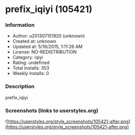 # prefix_iqiyi (105421)

### Information
- Author: u201307151920 (unknown)
- Created at: unknown
- Updated at: 5/16/2015, 1:11:26 AM
- License: NO-REDISTRIBUTION
- Category: iqiyi
- Rating: undefined
- Total installs: 353
- Weekly installs: 0


### Description
prefix_iqiyi


### Screenshots (links to userstyles.org)
![https://userstyles.org/style_screenshots/105421-after.png](https://userstyles.org/style_screenshots/105421-after.png)


